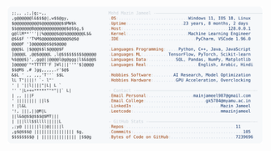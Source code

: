 <picture>
  <source srcset="https://raw.githubusercontent.com/mmazinjameel/mmazinjameel/main/dark_mode.svg?v=1751869046" media="(prefers-color-scheme: dark)">
  <img src="https://raw.githubusercontent.com/mmazinjameel/mmazinjameel/main/light_mode.svg?v=1751869046">
</picture>
